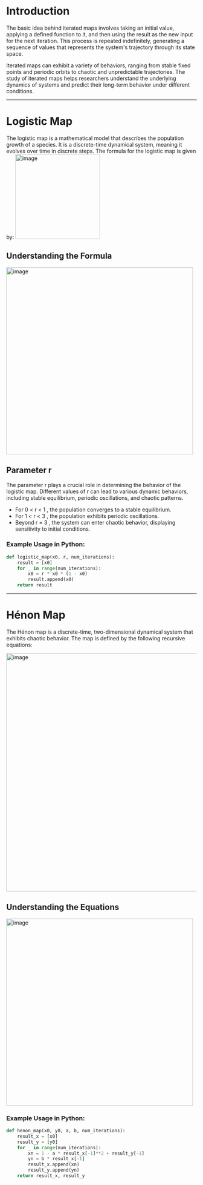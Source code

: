 # Introduction

The basic idea behind iterated maps involves taking an initial value, applying a defined function to it, and then using the result as the new input for the next iteration. This process is repeated indefinitely, generating a sequence of values that represents the system's trajectory through its state space.

Iterated maps can exhibit a variety of behaviors, ranging from stable fixed points and periodic orbits to chaotic and unpredictable trajectories. The study of iterated maps helps researchers understand the underlying dynamics of systems and predict their long-term behavior under different conditions.

______________________________________________________________________________________________________________________________________________

# Logistic Map


The logistic map is a mathematical model that describes the population growth of a species. It is a discrete-time dynamical system, meaning it evolves over time in discrete steps. The formula for the logistic map is given by:
<img width="224" alt="image" src="https://github.com/garima-sagar/Iterated-Maps/assets/145219684/7d51ec7e-8d9b-4127-8e19-831c436dfc11">


## Understanding the Formula

<img width="494" alt="image" src="https://github.com/garima-sagar/Iterated-Maps/assets/145219684/e4846548-1434-47f5-86f3-7287bc4531e2">

## Parameter r 

The parameter  r plays a crucial role in determining the behavior of the logistic map. Different values of r can lead to various dynamic behaviors, including stable equilibrium, periodic oscillations, and chaotic patterns.

- For  0 < r < 1 , the population converges to a stable equilibrium.
- For 1 < r < 3 , the population exhibits periodic oscillations.
- Beyond  r = 3 , the system can enter chaotic behavior, displaying sensitivity to initial conditions.


### Example Usage in Python:

```python
def logistic_map(x0, r, num_iterations):
    result = [x0]
    for _ in range(num_iterations):
        x0 = r * x0 * (1 - x0)
        result.append(x0)
    return result
```


_______________________________________________________________________________________________________________________________________________________

# Hénon Map



The Hénon map is a discrete-time, two-dimensional dynamical system that exhibits chaotic behavior. The map is defined by the following recursive equations:

<img width="629" alt="image" src="https://github.com/garima-sagar/Iterated-Maps/assets/145219684/0848c7ac-f63a-49fa-a35f-d38cb0aaab06">


## Understanding the Equations

<img width="494" alt="image" src="https://github.com/garima-sagar/Iterated-Maps/assets/145219684/d75af5c4-d5c0-4e96-91f8-3202bbf0f0d2">


### Example Usage in Python:

```python
def henon_map(x0, y0, a, b, num_iterations):
    result_x = [x0]
    result_y = [y0]
    for _ in range(num_iterations):
        xn = 1 - a * result_x[-1]**2 + result_y[-1]
        yn = b * result_x[-1]
        result_x.append(xn)
        result_y.append(yn)
    return result_x, result_y
```

